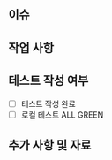<!-- 제목은 `[지라 이슈 키] 제목` 으로 작성 ex) [CP-13] 지도 기능 개발 -->

## 이슈
<!-- [CP-XX] -->

## 작업 사항
<!-- 뭐 했다. -->
<!-- 미래의 내가 알 수 있도록 남이 본다고 생각 하고 작성 -->

## 테스트 작성 여부
- [ ] 테스트 작성 완료
- [ ] 로컬 테스트 ALL GREEN

## 추가 사항 및 자료
<!-- 참고 자료인 링크, 이미지, 캡처 등 -->
<!-- 또는 추가로 남기고 싶은 사항 -->
